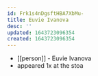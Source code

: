 ```yaml
---
id: Frk1s4nDgsftHBA7XbMu-
title: Euvie Ivanova
desc: ''
updated: 1643723096354
created: 1643723096354
---
```



- [[person]] - Euvie Ivanova
- appeared 1x at the stoa
